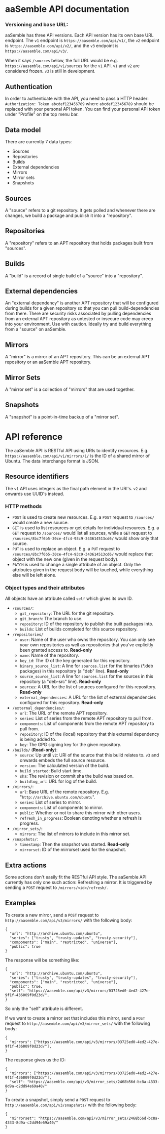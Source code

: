 # aaSemble API documentation


### Versioning and base URL:
aaSemble has three API versions. Each API version has its own base URL endpoint. The `v1` endpoint is `https://aasemble.com/api/v1/`, the `v2` endpoint is `https://aasemble.com/api/v2/`, and the `v3` endpoint is `https://aasemble.com/api/v3/`.

When it says `/sources` below, the full URL would be e.g. `https://aasemble.com/api/v1/sources` for the `v1` API. `v1` and `v2` are considered frozen. `v3` is still in development.

## Authentication
In order to authenticate with the API, you need to pass a HTTP header: `Authorization: Token abcdef123456789` where `abcdef123456789` should be replaced with your personal API token. You can find your personal API token under "Profile" on the top menu bar.

## Data model
There are currently 7 data types:
* Sources
* Repositories
* Builds
* External dependencies
* Mirrors
* Mirror sets
* Snapshots

## Sources
A "source" refers to a git repository. It gets polled and whenever there are changes, we build a package and publish it into a "repository".

## Repositories
A "repository" refers to an APT repository that holds packages built from "sources".

## Builds
A "build" is a record of single build of a "source" into a "repository".

## External dependencies
An "external dependency" is another APT repository that will be configured during builds for a given repository so that you can pull build-dependencies from there. There are security risks associated by pulling dependencies from an external APT repository as untested or insecure code may creep into your environment. Use with caution. Ideally try and build everything from a "source" on aaSemble.

## Mirrors
A "mirror" is a mirror of an APT repository. This can be an external APT repository or an aaSemble APT repository.

## Mirror Sets
A "mirror set" is a collection of "mirrors" that are used together.

## Snapshots
A "snapshot" is a point-in-time backup of a "mirror set".

# API reference
The aaSemble API is RESTful API using URIs to identify resources. E.g. `https://aasemble.com/api/v1/mirrors/1/` is the ID of a shared mirror of Ubuntu. The data interchange format is JSON.

## Resource identifiers
The `v1` API uses integers as the final path element in the URI's. `v2` and onwards use UUID's instead.

### HTTP methods
 * `POST` is used to create new resources. E.g. a `POST` request to `/sources/` would  create a new source.
 * `GET` is used to list resources or get details for individual resources. E.g. a `GET` request to `/sources/` would list all sources, while a `GET` request to `/sources/8bc7f6b5-30ce-4fc4-93c9-343614513cd6/` would show only that source.
 * `PUT` is used to replace an object. E.g. a `PUT` request to `/sources/8bc7f6b5-30ce-4fc4-93c9-343614513cd6/` would replace that object with the new one (given in the request body).
 * `PATCH` is used to change a single attribute of an object. Only the attributes given in the request body will be touched, while everything else will be left alone.

### Object types and their attributes

All objects have an attribute called `self` which gives its own ID.

 * `/sources/`:
   * `git_repository`: The URL for the git repository.
   * `git_branch`: The branch to use.
   * `repository`: ID of the repository to publish the built packages into.
   * `builds`: List of builds completed for this source repository.
 * `/repositories/`
   * `user`: Name of the user who owns the repository. You can only see your own repositories as well as repositories that you've explicitly been granted access to. **Read-only**
   * `name`: Name of the repository.
   * `key_id`: The ID of the key generated for this repository.
   * `binary_source_list`: A line for `sources.list` for the binaries (*.deb packages) in this repository (a "deb" line).  **Read-only**
   * `source_source_list`: A line for `sources.list` for the sources in this repository (a "deb-src" line).  **Read-only**
   * `sources`: A URL for the list of sources configured for this repository. **Read-only**
   * `external_dependencies`: A URL for the list of external dependencies configured for this repository. **Read-only**
 * `/external_dependencies/`:
   * `url`: The URL of the remote APT repository.
   * `series`: List of series from the remote APT repository to pull from.
   * `components`: List of components from the remote APT repository to pull from.
   * `repository`: ID of the (local) repository that this external dependency is being added to.
   * `key`: The GPG signing key for the given repository.
 * `/builds/` (**Read-only**):
   * `source`: Up until `v2`: URI of the source that this build relates to. `v3` and onwards embeds the full source resource.
   * `version`: The calculated version of the build.
   * `build_started`: Build start time.
   * `sha`: The revision or commit sha the build was based on.
   * `buildlog_url`: URL for log of the build.
 * `/mirrors/`:
   * `url`: Base URL of the remote repository. E.g. "`http://archive.ubuntu.com/ubuntu`".
   * `series`: List of series to mirror.
   * `components`: List of components to mirror.
   * `public`: Whether or not to share this mirror with other users.
   * `refresh_in_progress`: Boolean denoting whether a refresh is progress. 
 * `/mirror_sets/`:
   * `mirrors`: The list of mirrors to include in this mirror set.
 * `/snapshots/`:
   * `timestamp`: Then the snapshot was started. **Read-only**
   * `mirrorset`: ID of the mirrorset used for the snapshot.

## Extra actions

Some actions don't easily fit the RESTful API style. The aaSemble API currently has only one such action: Refreshing a mirror. It is triggered by sending a `POST` request to `/mirrors/<id>/refresh/`.


## Examples
To create a new mirror, send a `POST` request to `http://aasemble.com/api/v3/mirrors/` with the following body:

    {
      "url": "http://archive.ubuntu.com/ubuntu",
      "series": ["trusty", "trusty-updates", "trusty-security"],
      "components": ["main", "restricted", "universe"],
      "public": true
    }

The response will be something like:

    {
      "url": "http://archive.ubuntu.com/ubuntu",
      "series": ["trusty", "trusty-updates", "trusty-security"],
      "components": ["main", "restricted", "universe"],
      "public": true,
      "self": "https://aasemble.com/api/v3/mirrors/03725ed0-4ed2-427e-9f1f-436009f0d23d/",
    }

So only the "self" attribute is different.

If we want to create a mirror set that includes this mirror, send a `POST` request to `http://aasemble.com/api/v3/mirror_sets/` with the following body:

    {
      "mirrors": ["https://aasemble.com/api/v3/mirrors/03725ed0-4ed2-427e-9f1f-436009f0d23d/"],
    }

The response gives us the ID:

    {
      "mirrors": ["https://aasemble.com/api/v3/mirrors/03725ed0-4ed2-427e-9f1f-436009f0d23d/"],
      "self": "https://aasemble.com/api/v3/mirror_sets/2468b56d-bc8a-4333-8d9a-c2dd94e69a40/"
    }

To create a snapshot, simply send a `POST` request to `http://aasemble.com/api/v3/snapshots/` with the following body:

    {
      "mirrorset": "https://aasemble.com/api/v3/mirror_sets/2468b56d-bc8a-4333-8d9a-c2dd94e69a40/"
    }
